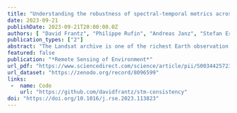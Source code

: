 ```yaml
---
title: "Understanding the robustness of spectral-temporal metrics across the global Landsat archive from 1984 to 2019 – a quantitative evaluation"
date: 2023-09-21
publishDate: 2023-09-21T20:00:00.0Z
authors: [ "David Frantz", "Philippe Rufin", "Andreas Janz", "Stefan Ernst", "Dirk Pflugmacher", "Franz Schug", "Patrick Hostert" ]
publication_types: ["2"]
abstract: "The Landsat archive is one of the richest Earth observation datasets available and provides long-term data at fairly high temporal and spatial resolution globally. Temporal aggregation is frequently used to condense single observations into a more digestible feature space that provides spatially gap-free data to fulfill demands of many processing strategies that rely on homogeneous data coverage across a large area, e.g., machine learning-based land cover classification. Spectral Temporal Metrics (STMs) represent a conceptually simple feature space wherein multiple observations are temporally aggregated by statistical functions. The quality and inter-annual consistency of STMs is affected by data availability, including usable clear-sky observations that vary in time and space due to satellite lifecycles, sensor failures, changes of observation modes, climate regimes, orbital overlaps, as well as inter-annual variability of cloud cover. However, the relationship between data availability and STM consistency between years is still poorly understood, especially as differences in STMs between years can both result from inter-annual variability in data availability, as well as inter-annual variability of land surfaces. In this study, we systematically quantify the effect of inter-annual data availability on annual STMs for the years 1984–2019, while completely controlling for inter-annual land surface changes. Our results are expected to help assess where on Earth, and in what periods, specific metrics can be used or should be avoided when multi-annual consistency is required. We synthesized a global, nearly gap-free reference time series at daily temporal resolution from MODIS data. This “baseline” was subsequently degraded with actual annual Landsat mission observation scenarios resulting in synthetic annual time series that only differ with respect to data availability. Based on the differences between STMs generated from the baseline, and STMs computed from the degraded time series, we statistically quantified the accuracy, precision, and uncertainty (APU) for various STMs across the Landsat spectral bands. We compared the performance against a reasonable specification, i.e., a tolerated error. We aggregated APU metrics along climate zones annually to carve out regional and temporal differences. We found that huge regional differences exist, with the highest quality and consistency in arid climates (i.e., APU within specification). Errors in fully humid snow climates are high, yet systematic (biased but repeatable), whereas equatorial and temperate climates are characterized by unbiased but uncertain metrics, where accuracy or precision and uncertainty can exceed specification by a factor of three or more. Quality generally increased with time as a response to improved observation modes and data storage commitment, e.g., uncertainty improved from one sensor availability period to the next in >90% of all climate zones for the near infrared average – with the exception of the Landsat 7 scanline corrector failure in 2003 where quality decreased again in 62% of climate zones. We also derived and tested different measures of STM quality and found that the seasonal distribution of clear-sky observations is more important than the number of observations, e.g., the near infrared standard deviation's accuracy can be explained with an R2 of 0.55, and 0.78 by the number of observations, and maximum time between subsequent observations in Cfb climates, respectively. Furthermore, our findings revealed how many observations, or how short the largest gap between consecutive observations must be to still produce reliable metrics (e.g., a maximum gaps of 42–45 days to obtain tolerated uncertainty of the near infrared average and standard deviation in Cfb climates), which has substantial implications for the design of downstream applications relying on multi-annual STM. This study provides the tools for a global and systematic assessment of inter-annual STM consistency while controlling for land-surface dynamics and thereby paves the way for a systematic error quantification in Level 3 products."
featured: false
publication: "*Remote Sensing of Environment*"
url_pdf: "https://www.sciencedirect.com/science/article/pii/S0034425723003747/pdfft?md5=2b4bfdfe6bc7e0479568a95af37b8338&pid=1-s2.0-S0034425723003747-main.pdf"
url_dataset: "https://zenodo.org/record/8096599"
links:
 -  name: Code
    url: "https://github.com/davidfrantz/stm-consistency"
doi: "https://doi.org/10.1016/j.rse.2023.113823"
---
```


